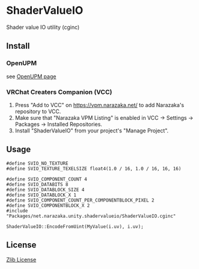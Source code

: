 # ShaderValueIO

Shader value IO utility (cginc)

## Install

### OpenUPM

see [OpenUPM page](https://openupm.com/packages/net.narazaka.unity.shadervalueio/)

### VRChat Creaters Companion (VCC)

1. Press "Add to VCC" on https://vpm.narazaka.net/ to add Narazaka's repository to VCC.
2. Make sure that "Narazaka VPM Listing" is enabled in VCC -> Settings -> Packages -> Installed Repositories.
3. Install "ShaderValueIO" from your project's "Manage Project".

## Usage

```hlsl
#define SVIO_NO_TEXTURE
#define SVIO_TEXTURE_TEXELSIZE float4(1.0 / 16, 1.0 / 16, 16, 16)

#define SVIO_COMPONENT_COUNT 4
#define SVIO_DATABITS 8
#define SVIO_DATABLOCK_SIZE 4
#define SVIO_DATABLOCK_X 1
#define SVIO_COMPONENT_COUNT_PER_COMPONENTBLOCK_PIXEL 2
#define SVIO_COMPONENTBLOCK_X 2
#include "Packages/net.narazaka.unity.shadervalueio/ShaderValueIO.cginc"

ShaderValueIO::EncodeFromUint(MyValue(i.uv), i.uv);
```

## License

[Zlib License](LICENSE)
